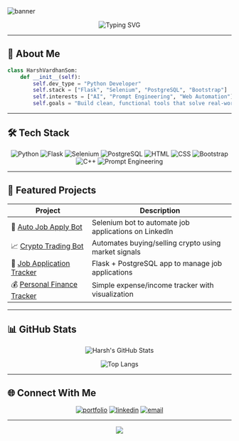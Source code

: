 <!-- Header Banner -->
<img src="https://capsule-render.vercel.app/api?type=waving&color=0d6efd&height=200&section=header&text=Hi,%20I'm%20Harsh%20Vardhan%20Som!&fontSize=40&fontColor=ffffff&animation=fadeIn" alt="banner"/>

<p align="center">
  <img src="https://readme-typing-svg.demolab.com?font=Fira+Code&duration=2500&pause=500&color=0D6EFD&center=true&vCenter=true&width=435&lines=Python+Developer;         Automation+%7C+Web+Dev+%7C+Prompt+Engineer;Flask+%7C+Selenium+%7C+PostgreSQL" alt="Typing SVG" />
</p>

---

## 🧠 About Me

```python
class HarshVardhanSom:
    def __init__(self):
        self.dev_type = "Python Developer"
        self.stack = ["Flask", "Selenium", "PostgreSQL", "Bootstrap"]
        self.interests = ["AI", "Prompt Engineering", "Web Automation"]
        self.goals = "Build clean, functional tools that solve real-world problems"
```

---

## 🛠️ Tech Stack

<div align="center">
  
  ![Python](https://img.shields.io/badge/Python-3776AB?style=for-the-badge&logo=python&logoColor=white)
  ![Flask](https://img.shields.io/badge/Flask-000000?style=for-the-badge&logo=flask&logoColor=white)
  ![Selenium](https://img.shields.io/badge/Selenium-43B02A?style=for-the-badge&logo=selenium&logoColor=white)
  ![PostgreSQL](https://img.shields.io/badge/PostgreSQL-336791?style=for-the-badge&logo=postgresql&logoColor=white)
  ![HTML](https://img.shields.io/badge/HTML5-E34F26?style=for-the-badge&logo=html5&logoColor=white)
  ![CSS](https://img.shields.io/badge/CSS3-1572B6?style=for-the-badge&logo=css3&logoColor=white)
  ![Bootstrap](https://img.shields.io/badge/Bootstrap-7952B3?style=for-the-badge&logo=bootstrap&logoColor=white)
  ![C++](https://img.shields.io/badge/C++-00599C?style=for-the-badge&logo=cplusplus&logoColor=white)
  ![Prompt Engineering](https://img.shields.io/badge/Prompt%20Engineering-AI-blueviolet?style=for-the-badge)

</div>

---

## 📌 Featured Projects

| Project | Description |
|--------|-------------|
| 🔁 [Auto Job Apply Bot](https://github.com/yourusername/job-bot) | Selenium bot to automate job applications on LinkedIn |
| 📈 [Crypto Trading Bot](https://github.com/yourusername/crypto-trader) | Automates buying/selling crypto using market signals |
| 💼 [Job Application Tracker](https://github.com/yourusername/job-tracker) | Flask + PostgreSQL app to manage job applications |
| 💰 [Personal Finance Tracker](https://github.com/yourusername/finance-tracker) | Simple expense/income tracker with visualization |

---

## 📊 GitHub Stats

<div align="center">

![Harsh's GitHub Stats](https://github-readme-stats.vercel.app/api?username=HarshVardhanSom&show_icons=true&theme=tokyonight&hide_title=true&count_private=true)

![Top Langs](https://github-readme-stats.vercel.app/api/top-langs/?username=HarshVardhanSom&layout=compact&theme=tokyonight)

</div>

---

## 🌐 Connect With Me

<p align="center">
  <a href="https://your-portfolio-link.com" target="_blank"><img src="https://img.shields.io/badge/Portfolio-%23000000.svg?style=for-the-badge&logo=firefox&logoColor=white" alt="portfolio"/></a>
  <a href="https://linkedin.com/in/yourprofile" target="_blank"><img src="https://img.shields.io/badge/LinkedIn-%230077B5.svg?style=for-the-badge&logo=linkedin&logoColor=white" alt="linkedin"/></a>
  <a href="mailto:your@email.com"><img src="https://img.shields.io/badge/Email-D14836?style=for-the-badge&logo=gmail&logoColor=white" alt="email"/></a>
</p>

---

<p align="center">
  <img src="https://capsule-render.vercel.app/api?type=waving&color=0d6efd&height=120&section=footer"/>
</p>
